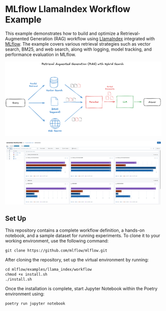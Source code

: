 # MLflow LlamaIndex Workflow Example

This example demonstrates how to build and optimize a Retrieval-Augmented Generation (RAG) workflow using [LlamaIndex](https://www.llamaindex.ai/) integrated with [MLflow](https://mlflow.org/docs/latest/llms/llama-index/index.html). The example covers various retrieval strategies such as vector search, BM25, and web search, along with logging, model tracking, and performance evaluation in MLflow.

![Hybrid RAG Concept](static/images/llama_index_workflow_hybrid_rag_concept.png)

![Evaluation Result](static/images/llama_index_workflow_result_chart.png)

## Set Up

This repository contains a complete workflow definition, a hands-on notebook, and a sample dataset for running experiments. To clone it to your working environment, use the following command:

```shell
git clone https://github.com/mlflow/mlflow.git
```

After cloning the repository, set up the virtual environment by running:

```
cd mlflow/examples/llama_index/workflow
chmod +x install.sh
./install.sh
```

Once the installation is complete, start Jupyter Notebook within the Poetry environment using:

```
poetry run jupyter notebook
```
